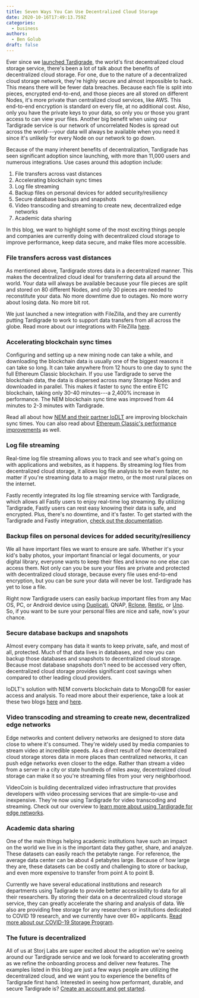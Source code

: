 ```yaml
---
title: Seven Ways You Can Use Decentralized Cloud Storage
date: 2020-10-16T17:49:13.759Z
categories:
  - business
authors:
  - Ben Golub
draft: false
---
```

Ever since we [launched Tardigrade](https://storj.io/blog/2020/03/general-availability-for-tardigrade-is-here/), the world's first decentralized cloud storage service, there's been a lot of talk about the benefits of decentralized cloud storage. For one, due to the nature of a decentralized cloud storage network, they're highly secure and almost impossible to hack. This means there will be fewer data breaches. Because each file is split into pieces, encrypted end-to-end, and those pieces are all stored on different Nodes, it's more private than centralized cloud services, like AWS. This end-to-end encryption is standard on every file, at no additional cost. Also, only you have the private keys to your data, so only you or those you grant access to can view your files. Another big benefit when using our Tardigrade service is our network of uncorrelated Nodes is spread out across the world---your data will always be available when you need it since it's unlikely for every Node on our network to go down.

Because of the many inherent benefits of decentralization, Tardigrade has seen significant adoption since launching, with more than 11,000 users and numerous integrations. Use cases around this adoption include:

1. File transfers across vast distances
2. Accelerating blockchain sync times
3. Log file streaming
4. Backup files on personal devices for added security/resiliency 
5. Secure database backups and snapshots
6. Video transcoding and streaming to create new, decentralized edge networks
7. Academic data sharing

In this blog, we want to highlight some of the most exciting things people and companies are currently doing with decentralized cloud storage to improve performance, keep data secure, and make files more accessible.

### File transfers across vast distances

As mentioned above, Tardigrade stores data in a decentralized manner. This makes the decentralized cloud ideal for transferring data all around the world. Your data will always be available because your file pieces are split and stored on 80 different Nodes, and only 30 pieces are needed to reconstitute your data. No more downtime due to outages. No more worry about losing data. No more bit rot.

We just launched a new integration with FileZilla, and they are currently putting Tardigrade to work to support data transfers from all across the globe. Read more about our integrations with FileZilla [here](https://storj.io/blog/2020/08/private-multiregion-file-transfer-with-tardigrade-and-filezilla/).

### Accelerating blockchain sync times 

Configuring and setting up a new mining node can take a while, and downloading the blockchain data is usually one of the biggest reasons it can take so long. It can take anywhere from 12 hours to one day to sync the full Ethereum Classic blockchain. If you use Tardigrade to serve the blockchain data, the data is dispersed across many Storage Nodes and downloaded in parallel. This makes it faster to sync the entire ETC blockchain, taking only 30-40 minutes---a 2,400% increase in performance. The NEM blockchain sync time was improved from 44 minutes to 2-3 minutes with Tardigrade.  

Read all about how [NEM and their partner IoDLT](https://storj.io/blog/2020/09/nem-and-iodlt-using-tardigrade-to-accelerate-mongodb-snapshot-distribution-and-storage/) are improving blockchain sync times. You can also read about [Ethereum Classic's performance improvements](https://storj.io/blog/2020/09/using-tardigrade-and-the-decentralized-cloud-to-speed-up-sync-times-for-geth/) as well.

### Log file streaming

Real-time log file streaming allows you to track and see what's going on with applications and websites, as it happens. By streaming log files from decentralized cloud storage, it allows log file analysis to be even faster, no matter if you're streaming data to a major metro, or the most rural places on the internet.  

Fastly recently integrated its log file streaming service with Tardigrade, which allows all Fastly users to enjoy real-time log streaming. By utilizing Tardigrade, Fastly users can rest easy knowing their data is safe, and encrypted. Plus, there's no downtime, and it's faster. To get started with the Tardigrade and Fastly integration, [check out the documentation](https://docs.fastly.com/en/guides/log-streaming-tardigrade). 

### Backup files on personal devices for added security/resiliency 

We all have important files we want to ensure are safe. Whether it's your kid's baby photos, your important financial or legal documents, or your digital library, everyone wants to keep their files and know no one else can access them. Not only can you be sure your files are private and protected with decentralized cloud storage, because every file uses end-to-end encryption, but you can be sure your data will never be lost. Tardigrade has yet to lose a file. 

Right now Tardigrade users can easily backup important files from any Mac OS, PC, or Android device using [Duplicati](https://storj.io/blog/2020/09/easy-cloud-backups-with-duplicati-and-storj-labs/), QNAP, [Rclone](https://storj.io/blog/2020/04/announcing-tech-preview-availability-for-rclone-and-restic-on-tardigrade/), [Restic](https://storj.io/blog/2020/04/announcing-tech-preview-availability-for-rclone-and-restic-on-tardigrade/), or [Uno](https://storj.io/blog/2020/06/cross-platform-uno-app-accessing-tardigrade/). So, if you want to be sure your personal files are nice and safe, now's your chance. 

### Secure database backups and snapshots

Almost every company has data it wants to keep private, safe, and most of all, protected. Much of that data lives in databases, and now you can backup those databases and snapshots to decentralized cloud storage. Because most database snapshots don't need to be accessed very often, decentralized cloud storage provides significant cost savings when compared to other leading cloud providers.

IoDLT's solution with NEM converts blockchain data to MongoDB for easier access and analysis. To read more about their experience, take a look at these two blogs [here](https://storj.io/blog/2020/09/nem-and-iodlt-using-tardigrade-to-accelerate-mongodb-snapshot-distribution-and-storage/) and [here](https://storj.io/blog/2020/06/storj-labs-partners-with-mongodb/).

### Video transcoding and streaming to create new, decentralized edge networks

Edge networks and content delivery networks are designed to store data close to where it's consumed. They're widely used by media companies to stream video at incredible speeds. As a direct result of how decentralized cloud storage stores data in more places than centralized networks, it can push edge networks even closer to the edge. Rather than stream a video from a server in a city or state hundreds of miles away, decentralized cloud storage can make it so you're streaming files from your very neighborhood.

VideoCoin is building decentralized video infrastructure that provides developers with video processing services that are simple-to-use and inexpensive. They're now using Tardigrade for video transcoding and streaming. Check out our overview to [learn more about using Tardigrade for edge networks](https://storj.io/blog/2020/10/video-transcoding-and-streaming-at-the-distributed-edge/).

### Academic data sharing

One of the main things helping academic institutions have such an impact on the world we live in is the important data they gather, share, and analyze. These datasets can easily reach the petabyte range. For reference, the average data center can be about 4 petabytes large. Because of how large they are, these datasets can be costly and challenging to store or backup, and even more expensive to transfer from point A to point B. 

Currently we have several educational institutions and research departments using Tadigrade to provide better accessibility to data for all their researchers. By storing their data on a decentralized cloud storage service, they can greatly accelerate the sharing and analysis of data. We also are providing free storage for any researchers or institutions dedicated to COVID 19 research, and we currently have over 80+ applicants. [Read more about our COVID-19 Storage Program](https://tardigrade.io/covid/).

### The future is decentralized

All of us at Storj Labs are super excited about the adoption we're seeing around our Tardigrade service and we look forward to accelerating growth as we refine the onboarding process and deliver new features. The examples listed in this blog are just a few ways people are utilizing the decentralized cloud, and we want you to experience the benefits of Tardigrade first hand. Interested in seeing how performant, durable, and secure Tardigrade is? [Create an account and get started](https://tardigrade.io/signup/).
